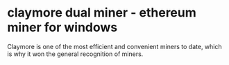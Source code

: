 # claymore dual miner - ethereum miner for windows
Claymore is one of the most efficient and convenient miners to date, which is why it won the general recognition of miners.
